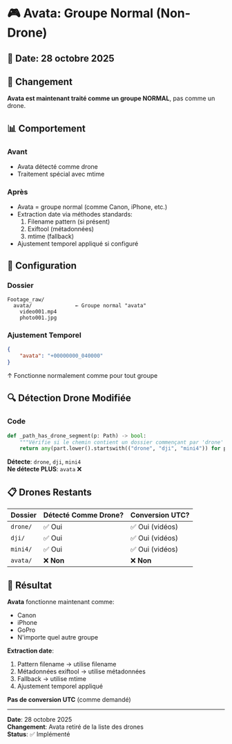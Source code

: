 # 🎮 Avata: Groupe Normal (Non-Drone)

## 📅 Date: 28 octobre 2025

## 🎯 Changement

**Avata est maintenant traité comme un groupe NORMAL**, pas comme un drone.

## 📊 Comportement

### Avant
- Avata détecté comme drone
- Traitement spécial avec mtime

### Après
- Avata = groupe normal (comme Canon, iPhone, etc.)
- Extraction date via méthodes standards:
  1. Filename pattern (si présent)
  2. Exiftool (métadonnées)
  3. mtime (fallback)
- Ajustement temporel appliqué si configuré

## 🔧 Configuration

### Dossier
```
Footage_raw/
  avata/              ← Groupe normal "avata"
    video001.mp4
    photo001.jpg
```

### Ajustement Temporel
```json
{
    "avata": "+00000000_040000"
}
```
↑ Fonctionne normalement comme pour tout groupe

## 🔍 Détection Drone Modifiée

### Code
```python
def _path_has_drone_segment(p: Path) -> bool:
    """Vérifie si le chemin contient un dossier commençant par 'drone' ou 'dji'"""
    return any(part.lower().startswith(("drone", "dji", "mini4")) for part in p.parts)
```

**Détecte**: `drone`, `dji`, `mini4`  
**Ne détecte PLUS**: `avata` ❌

## 📋 Drones Restants

| Dossier | Détecté Comme Drone? | Conversion UTC? |
|---------|---------------------|-----------------|
| `drone/` | ✅ Oui | ✅ Oui (vidéos) |
| `dji/` | ✅ Oui | ✅ Oui (vidéos) |
| `mini4/` | ✅ Oui | ✅ Oui (vidéos) |
| `avata/` | ❌ **Non** | ❌ **Non** |

## 🎯 Résultat

**Avata** fonctionne maintenant comme:
- Canon
- iPhone
- GoPro
- N'importe quel autre groupe

**Extraction date**:
1. Pattern filename → utilise filename
2. Métadonnées exiftool → utilise métadonnées
3. Fallback → utilise mtime
4. Ajustement temporel appliqué

**Pas de conversion UTC** (comme demandé)

---

**Date**: 28 octobre 2025  
**Changement**: Avata retiré de la liste des drones  
**Status**: ✅ Implémenté
